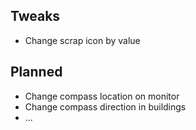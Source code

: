 ## Tweaks

- Change scrap icon by value

## Planned

- Change compass location on monitor
- Change compass direction in buildings
- ...
